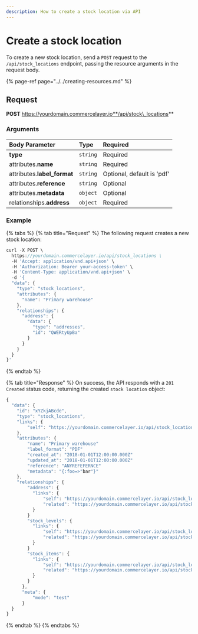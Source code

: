 ```yaml
---
description: How to create a stock location via API
---
```


# Create a stock location

To create a new stock location, send a `POST` request to the `/api/stock_locations` endpoint, passing the resource arguments in the request body.

{% page-ref page="../../creating-resources.md" %}

## Request

**POST** https://yourdomain.commercelayer.io**/api/stock\_locations**

### Arguments

| Body Parameter | Type | Required |
| :--- | :--- | :--- |
| **type** | `string` | Required |
| attributes.**name** | `string` | Required |
| attributes.**label\_format** | `string` | Optional, default is 'pdf' |
| attributes.**reference** | `string` | Optional |
| attributes.**metadata** | `object` | Optional |
| relationships.**address** | `object` | Required |

### Example

{% tabs %}
{% tab title="Request" %}
The following request creates a new stock location:

```javascript
curl -X POST \
  https://yourdomain.commercelayer.io/api/stock_locations \
  -H 'Accept: application/vnd.api+json' \
  -H 'Authorization: Bearer your-access-token' \
  -H 'Content-Type: application/vnd.api+json' \
  -d '{
  "data": {
    "type": "stock_locations",
    "attributes": {
      "name": "Primary warehouse"
    },
    "relationships": {
      "address": {
        "data": {
          "type": "addresses",
          "id": "QWERtyUpBa"
        }
      }
    }
  }
}'
```
{% endtab %}

{% tab title="Response" %}
On success, the API responds with a `201 Created` status code, returning the created `stock location` object:

```javascript
{
  "data": {
    "id": "xYZkjABcde",
    "type": "stock_locations",
    "links": {
        "self": "https://yourdomain.commercelayer.io/api/stock_locations/xYZkjABcde"
    },
    "attributes": {
        "name": "Primary warehouse"
        "label_format": "PDF"
        "created_at": "2018-01-01T12:00:00.000Z"
        "updated_at": "2018-01-01T12:00:00.000Z"
        "reference": "ANYREFEFERNCE"
        "metadata": "{:foo=>"bar"}"
    },
    "relationships": {
        "address": {
          "links": {
              "self": "https://yourdomain.commercelayer.io/api/stock_locations/xYZkjABcde/relationships/address",
              "related": "https://yourdomain.commercelayer.io/api/stock_locations/xYZkjABcde/address"
          }
        }
        "stock_levels": {
          "links": {
              "self": "https://yourdomain.commercelayer.io/api/stock_locations/xYZkjABcde/relationships/stock_levels",
              "related": "https://yourdomain.commercelayer.io/api/stock_locations/xYZkjABcde/stock_levels"
          }
        }
        "stock_items": {
          "links": {
              "self": "https://yourdomain.commercelayer.io/api/stock_locations/xYZkjABcde/relationships/stock_items",
              "related": "https://yourdomain.commercelayer.io/api/stock_locations/xYZkjABcde/stock_items"
          }
        }
      },
      "meta": {
          "mode": "test"
      }
  }
}
```
{% endtab %}
{% endtabs %}

